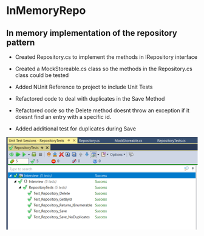 # InMemoryRepo
## In memory implementation of the repository pattern

+ Created Repository.cs to implement the methods in IRepository interface

+ Created a MockStoreable.cs class so the methods in the Repository.cs class could be tested

+ Added NUnit Reference to project to include Unit Tests

+ Refactored code to deal with duplicates in the Save Method

+ Refactored code so the Delete method doesnt throw an exception if it doesnt find an entry with a specific id.

+ Added additional test for duplicates during Save

![Screenshot](https://github.com/tapashya/InMemoryRepo/blob/master/InMemoryRepo_UnitTests.png)
